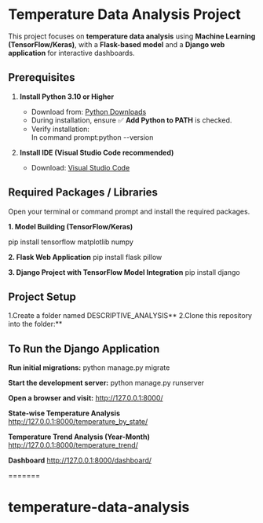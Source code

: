 
# Temperature Data Analysis Project   

This project focuses on **temperature data analysis** using **Machine Learning (TensorFlow/Keras)**, with a **Flask-based model** and a **Django web application** for interactive dashboards.  


## Prerequisites  

1. **Install Python 3.10 or Higher**  
   - Download from: [Python Downloads](https://www.python.org/downloads/)  
   - During installation, ensure ✅ **Add Python to PATH** is checked.  
   - Verify installation:  
    In command prompt:python --version

2. **Install IDE (Visual Studio Code recommended)**  
   - Download: [Visual Studio Code](https://code.visualstudio.com/)  



## Required Packages / Libraries  

Open your terminal or command prompt and install the required packages.  

**1. Model Building (TensorFlow/Keras)**

pip install tensorflow matplotlib numpy

**2. Flask Web Application**
pip install flask pillow

**3. Django Project with TensorFlow Model Integration**
pip install django      

## Project Setup

1.Create a folder named DESCRIPTIVE_ANALYSIS**
2.Clone this repository into the folder:** 

## To Run the Django Application

**Run initial migrations:**
python manage.py migrate

**Start the development server:**
python manage.py runserver

**Open a browser and visit:**
http://127.0.0.1:8000/

**State-wise Temperature Analysis**
http://127.0.0.1:8000/temperature_by_state/

**Temperature Trend Analysis (Year-Month)**
http://127.0.0.1:8000/temperature_trend/

**Dashboard**
http://127.0.0.1:8000/dashboard/   

=======
# temperature-data-analysis

